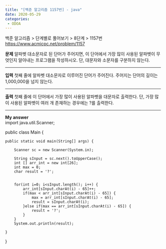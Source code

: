```yaml
---
title: "[백준 알고리즘 1157번] - java"
date: 2020-05-29
categories: 
 - ODOA
---
```

백준 알고리즘 > 단계별로 풀어보기 > 8단계 > 1157번 
<a href="https://www.acmicpc.net/problem/1157">https://www.acmicpc.net/problem/1157</a>  

**문제**
알파벳 대소문자로 된 단어가 주어지면, 이 단어에서 가장 많이 사용된 알파벳이 무엇인지 알아내는 프로그램을 작성하시오. 단, 대문자와 소문자를 구분하지 않는다.

---
**입력**
첫째 줄에 알파벳 대소문자로 이루어진 단어가 주어진다. 주어지는 단어의 길이는 1,000,000을 넘지 않는다.

---
**출력**
첫째 줄에 이 단어에서 가장 많이 사용된 알파벳을 대문자로 출력한다. 단, 가장 많이 사용된 알파벳이 여러 개 존재하는 경우에는 ?를 출력한다.


---


**My answer**  
import java.util.Scanner;

public class Main {

	public static void main(String[] args) {
	
		Scanner sc = new Scanner(System.in);
		
		String sInput = sc.next().toUpperCase();
		int [] arr_int = new int[26];
		int max = 0;
		char result = '?';

		
		for(int i=0; i<sInput.length(); i++) {
			arr_int[sInput.charAt(i) - 65]++;
			if(max < arr_int[sInput.charAt(i) - 65]) {
				max = arr_int[sInput.charAt(i) - 65];
				result = sInput.charAt(i);
			}else if(max == arr_int[sInput.charAt(i) - 65]) {
				result = '?';
			}
		}
		System.out.println(result);
		
	}
}
```




